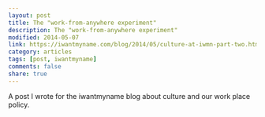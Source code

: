```yaml
---
layout: post
title: The "work-from-anywhere experiment"
description: The "work-from-anywhere experiment"
modified: 2014-05-07
link: https://iwantmyname.com/blog/2014/05/culture-at-iwmn-part-two.html
category: articles
tags: [post, iwantmyname]
comments: false
share: true
---
```


A post I wrote for the iwantmyname blog about culture and our work place policy.

